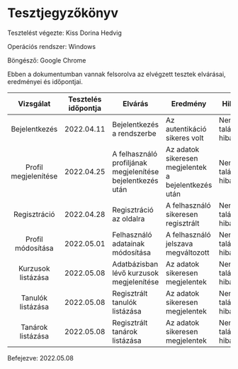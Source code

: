 # Tesztjegyzőkönyv

Tesztelést végezte: Kiss Dorina Hedvig

Operációs rendszer: Windows

Böngésző: Google Chrome

Ebben a dokumentumban vannak felsorolva az elvégzett tesztek elvárásai, eredményei és időpontjai.

| Vizsgálat | Tesztelés időpontja | Elvárás | Eredmény | Hibák |
| :---: | --- |----------|-------|---|
| Bejelentkezés | 2022.04.11 | Bejelentkezés a rendszerbe | Az autentikáció sikeres volt | Nem találtam hibát. |
| Profil megjelenítése | 2022.04.25 | A felhasználó profiljának megjelenítése bejelentkezés után | Az adatok sikeresen megjelentek a bejelentkezés után | Nem találtam hibát |
| Regisztráció | 2022.04.28 | Regisztráció az oldalra | A felhasználó sikeresen regisztrált | Nem találtam hibát |
| Profil módosítása | 2022.05.01 | Felhasználó adatainak módosítása | A felhasználó jelszava megváltozott | Nem találtam hibát |
| Kurzusok listázása | 2022.05.08 | Adatbázisban lévő kurzusok megjelenítése | Az adatok sikeresen megjelentek | Nem találtam hibát |
| Tanulók listázása | 2022.05.08 | Regisztrált tanulók listázása | Az adatok sikeresen megjelentek | Nem találtam hibát |
| Tanárok listázása | 2022.05.08 | Regisztrált tanárok listázása | Az adatok sikeresen megjelentek | Nem találtam hibát |


Befejezve: 2022.05.08